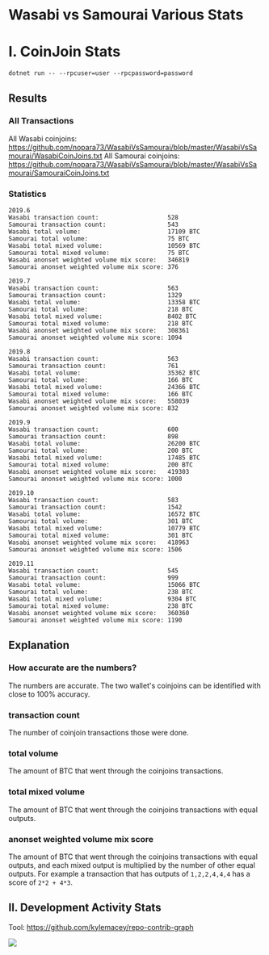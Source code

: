 # Wasabi vs Samourai Various Stats

# I. CoinJoin Stats

`dotnet run -- --rpcuser=user --rpcpassword=password`

## Results

### All Transactions

All Wasabi coinjoins: https://github.com/nopara73/WasabiVsSamourai/blob/master/WasabiVsSamourai/WasabiCoinJoins.txt
All Samourai coinjoins: https://github.com/nopara73/WasabiVsSamourai/blob/master/WasabiVsSamourai/SamouraiCoinJoins.txt

### Statistics

```
2019.6
Wasabi transaction count:                   528
Samourai transaction count:                 543
Wasabi total volume:                        17109 BTC
Samourai total volume:                      75 BTC
Wasabi total mixed volume:                  10569 BTC
Samourai total mixed volume:                75 BTC
Wasabi anonset weighted volume mix score:   346819
Samourai anonset weighted volume mix score: 376

2019.7
Wasabi transaction count:                   563
Samourai transaction count:                 1329
Wasabi total volume:                        13358 BTC
Samourai total volume:                      218 BTC
Wasabi total mixed volume:                  8402 BTC
Samourai total mixed volume:                218 BTC
Wasabi anonset weighted volume mix score:   308361
Samourai anonset weighted volume mix score: 1094

2019.8
Wasabi transaction count:                   563
Samourai transaction count:                 761
Wasabi total volume:                        35362 BTC
Samourai total volume:                      166 BTC
Wasabi total mixed volume:                  24366 BTC
Samourai total mixed volume:                166 BTC
Wasabi anonset weighted volume mix score:   558039
Samourai anonset weighted volume mix score: 832

2019.9
Wasabi transaction count:                   600
Samourai transaction count:                 898
Wasabi total volume:                        26200 BTC
Samourai total volume:                      200 BTC
Wasabi total mixed volume:                  17485 BTC
Samourai total mixed volume:                200 BTC
Wasabi anonset weighted volume mix score:   419303
Samourai anonset weighted volume mix score: 1000

2019.10
Wasabi transaction count:                   583
Samourai transaction count:                 1542
Wasabi total volume:                        16572 BTC
Samourai total volume:                      301 BTC
Wasabi total mixed volume:                  10779 BTC
Samourai total mixed volume:                301 BTC
Wasabi anonset weighted volume mix score:   418963
Samourai anonset weighted volume mix score: 1506

2019.11
Wasabi transaction count:                   545
Samourai transaction count:                 999
Wasabi total volume:                        15066 BTC
Samourai total volume:                      238 BTC
Wasabi total mixed volume:                  9304 BTC
Samourai total mixed volume:                238 BTC
Wasabi anonset weighted volume mix score:   360360
Samourai anonset weighted volume mix score: 1190
```

## Explanation

### How accurate are the numbers?

The numbers are accurate. The two wallet's coinjoins can be identified with close to 100% accuracy.

###  transaction count

The number of coinjoin transactions those were done.

###  total volume

The amount of BTC that went through the coinjoins transactions.

###  total mixed volume

The amount of BTC that went through the coinjoins transactions with equal outputs.


###  anonset weighted volume mix score

The amount of BTC that went through the coinjoins transactions with equal outputs, and each mixed output is multiplied by the number of other equal outputs.
For example a transaction that has outputs of `1,2,2,4,4,4` has a score of `2*2 + 4*3`.

## II. Development Activity Stats

Tool: https://github.com/kylemacey/repo-contrib-graph

![](https://i.imgur.com/IEi4677.png)
